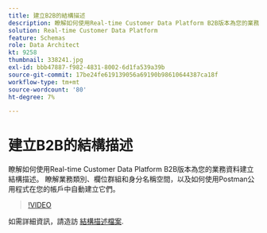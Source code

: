 ```yaml
---
title: 建立B2B的結構描述
description: 瞭解如何使用Real-time Customer Data Platform B2B版本為您的業務資料建立結構描述。
solution: Real-time Customer Data Platform
feature: Schemas
role: Data Architect
kt: 9258
thumbnail: 338241.jpg
exl-id: bbb47887-f982-4831-8002-6d1fa539a39b
source-git-commit: 17be24fe619139056a69190b98610644387ca18f
workflow-type: tm+mt
source-wordcount: '80'
ht-degree: 7%

---
```


# 建立B2B的結構描述

瞭解如何使用Real-time Customer Data Platform B2B版本為您的業務資料建立結構描述。 瞭解業務類別、欄位群組和身分名稱空間，以及如何使用Postman公用程式在您的帳戶中自動建立它們。

>[!VIDEO](https://video.tv.adobe.com/v/338241?quality=12&learn=on)

如需詳細資訊，請造訪 [結構描述檔案](https://experienceleague.adobe.com/docs/experience-platform/xdm/home.html?lang=zh-Hant).

